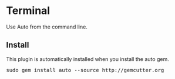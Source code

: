 Terminal
========

Use Auto from the command line.

Install
-------

This plugin is automatically installed when you install the auto gem.

<pre>
sudo gem install auto --source http://gemcutter.org
</pre>